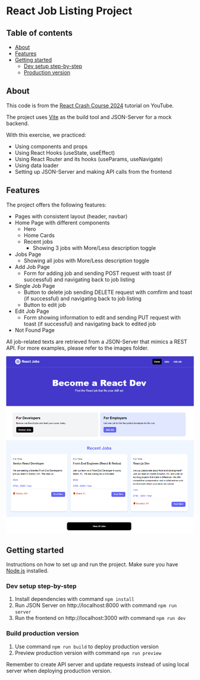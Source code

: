 # React Job Listing Project

## Table of contents
- [About](#about)
- [Features](#features)
- [Getting started](#getting-started)
  - [Dev setup step-by-step](#dev-setup-step-by-step)
  - [Production version](#production-version)

## About

This code is from the [React Crash Course 2024](https://www.youtube.com/watch?v=LDB4uaJ87e0) tutorial on YouTube.

The project uses [Vite](https://vitejs.dev/) as the build tool and JSON-Server for a mock backend.

With this exercise, we practiced:
- Using components and props
- Using React Hooks (useState, useEffect)
- Using React Router and its hooks (useParams, useNavigate)
- Using data loader
- Setting up JSON-Server and making API calls from the frontend

## Features

The project offers the following features:

- Pages with consistent layout (header, navbar)
- Home Page with different components
  - Hero
  - Home Cards
  - Recent jobs
    - Showing 3 jobs with More/Less description toggle
- Jobs Page
    - Showing all jobs with More/Less description toggle
- Add Job Page
    - Form for adding job and sending POST request with toast (if successful) and navigating back to job listing
- Single Job Page
    - Button to delete job sending DELETE request with comfirm and toast (if successful) and navigating back to job listing
    - Button to edit job
- Edit Job Page
    - Form showing information to edit and sending PUT request with toast (if successful) and navigating back to edited job
- Not Found Page

All job-related texts are retrieved from a JSON-Server that mimics a REST API. For more examples, please refer to the images folder.

![Home Page](./images/HomePage.png)

## Getting started

Instructions on how to set up and run the project. Make sure you have [Node.js](https://nodejs.org/) installed.

### Dev setup step-by-step

1. Install dependencies with command `npm install`
2. Run JSON Server on http://localhost:8000 with command `npm run server`
2. Run the frontend on http://localhost:3000 with command `npm run dev`

### Build production version

1. Use command `npm run build` to deploy production version
2. Preview production version with command `npm run preview`

Remember to create API server and update requests instead of using local server when deploying production version.

